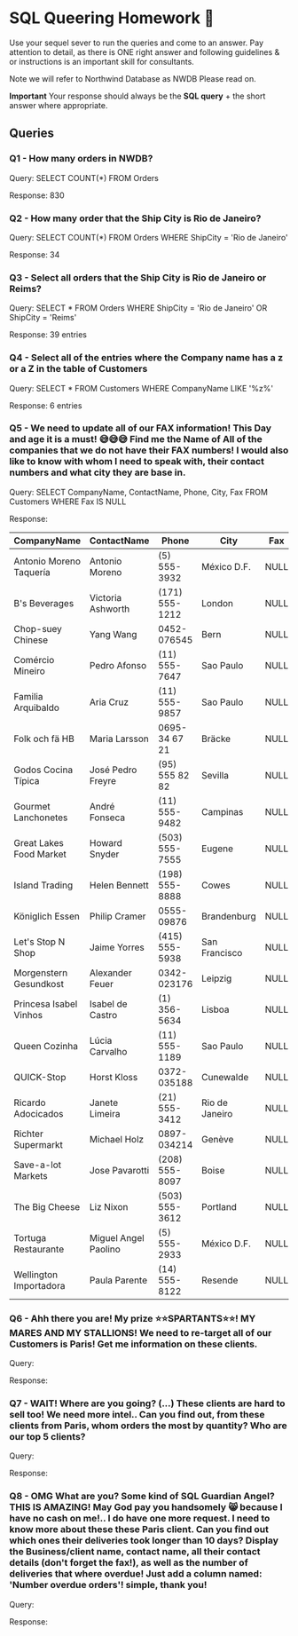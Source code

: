 # SQL Queering Homework :taco:

Use your sequel sever to run the queries and come to an answer.
Pay attention to detail, as there is ONE right answer and following guidelines & or instructions is an important skill for consultants.

Note we will refer to Northwind Database as NWDB
Please read on.

**Important**
Your response should always be the **SQL query** + the short answer where appropriate.

## Queries

### Q1 - How many orders in NWDB?

Query: SELECT COUNT(*) FROM Orders

Response: 830


### Q2 - How many order that the Ship City is Rio de Janeiro?

Query: SELECT COUNT(*) FROM Orders
        WHERE ShipCity = 'Rio de Janeiro'

Response: 34

### Q3 - Select all orders that the Ship City is Rio de Janeiro or Reims?

Query: SELECT * FROM Orders
        WHERE ShipCity = 'Rio de Janeiro' OR ShipCity = 'Reims'

Response: 39 entries

### Q4 - Select all of the entries where the Company name has a z or a Z in the table of Customers

Query: SELECT * FROM Customers
        WHERE CompanyName LIKE '%z%'

Response: 6 entries

### Q5 - We need to update all of our FAX information! This Day and age it is a must! :sweat_smile::sweat_smile::sweat_smile: Find me the Name of All of the companies that we do not have their FAX numbers! I would also like to know with whom I need to speak with, their contact numbers and what city they are base in.

Query: SELECT CompanyName, ContactName, Phone, City, Fax FROM Customers
        WHERE Fax IS NULL

Response:

| CompanyName             | ContactName          | Phone          | City           | Fax  |
|-------------------------|----------------------|----------------|----------------|------|
| Antonio Moreno Taquería | Antonio Moreno       | (5) 555-3932   | México D.F.    | NULL |
| B's Beverages           | Victoria Ashworth    | (171) 555-1212 | London         | NULL |
| Chop-suey Chinese       | Yang Wang            | 0452-076545    | Bern           | NULL |
| Comércio Mineiro        | Pedro Afonso         | (11) 555-7647  | Sao Paulo      | NULL |
| Familia Arquibaldo      | Aria Cruz            | (11) 555-9857  | Sao Paulo      | NULL |
| Folk och fä HB          | Maria Larsson        | 0695-34 67 21  | Bräcke         | NULL |
| Godos Cocina Típica     | José Pedro Freyre    | (95) 555 82 82 | Sevilla        | NULL |
| Gourmet Lanchonetes     | André Fonseca        | (11) 555-9482  | Campinas       | NULL |
| Great Lakes Food Market | Howard Snyder        | (503) 555-7555 | Eugene         | NULL |
| Island Trading          | Helen Bennett        | (198) 555-8888 | Cowes          | NULL |
| Königlich Essen         | Philip Cramer        | 0555-09876     | Brandenburg    | NULL |
| Let's Stop N Shop       | Jaime Yorres         | (415) 555-5938 | San Francisco  | NULL |
| Morgenstern Gesundkost  | Alexander Feuer      | 0342-023176    | Leipzig        | NULL |
| Princesa Isabel Vinhos  | Isabel de Castro     | (1) 356-5634   | Lisboa         | NULL |
| Queen Cozinha           | Lúcia Carvalho       | (11) 555-1189  | Sao Paulo      | NULL |
| QUICK-Stop              | Horst Kloss          | 0372-035188    | Cunewalde      | NULL |
| Ricardo Adocicados      | Janete Limeira       | (21) 555-3412  | Rio de Janeiro | NULL |
| Richter Supermarkt      | Michael Holz         | 0897-034214    | Genève         | NULL |
| Save-a-lot Markets      | Jose Pavarotti       | (208) 555-8097 | Boise          | NULL |
| The Big Cheese          | Liz Nixon            | (503) 555-3612 | Portland       | NULL |
| Tortuga Restaurante     | Miguel Angel Paolino | (5) 555-2933   | México D.F.    | NULL |
| Wellington Importadora  | Paula Parente        | (14) 555-8122  | Resende        | NULL |

### Q6 - Ahh there you are! My prize :star::star:SPARTANTS:star::star:! MY MARES AND MY STALLIONS! We need to re-target all of our Customers is Paris! Get me information on these clients.

Query:

Response:

### Q7 - WAIT! Where are you going? (...) These clients are hard to sell too! We need more intel.. Can you find out, from these clients from Paris, whom orders the most by quantity? Who are our top 5 clients?  

Query:

Response:

### Q8 - OMG What are you? Some kind of SQL Guardian Angel? THIS IS AMAZING! May God pay you handsomely :smile_cat: because I have no cash on me!..  I do have one more request. I need to know more about these these Paris client. Can you find out which ones their deliveries took longer than 10 days? Display the Business/client name, contact name, all their contact details (don't forget the fax!), as well as the number of deliveries that where overdue! Just add a column named: 'Number overdue orders'! simple, thank you!

Query:

Response:
